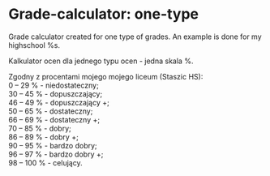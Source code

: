 # Grade-calculator: one-type

Grade calculator created for one type of grades. An example is done for my highschool %s.<br>

Kalkulator ocen dla jednego typu ocen - jedna skala %.<br>

Zgodny z procentami mojego mojego liceum (Staszic HS): <br>
0 – 29 % - niedostateczny;  <br>
30 – 45 % - dopuszczający;  <br>
46 – 49 % - dopuszczający +;  <br>
50 – 65 % - dostateczny;  <br>
66 – 69 % - dostateczny +;  <br>
70 – 85 % - dobry;  <br>
86 – 89 % - dobry +;  <br>
90 – 95 % - bardzo dobry;  <br>
96 – 97 % - bardzo dobry +;  <br>
98 – 100 % - celujący.  <br>
